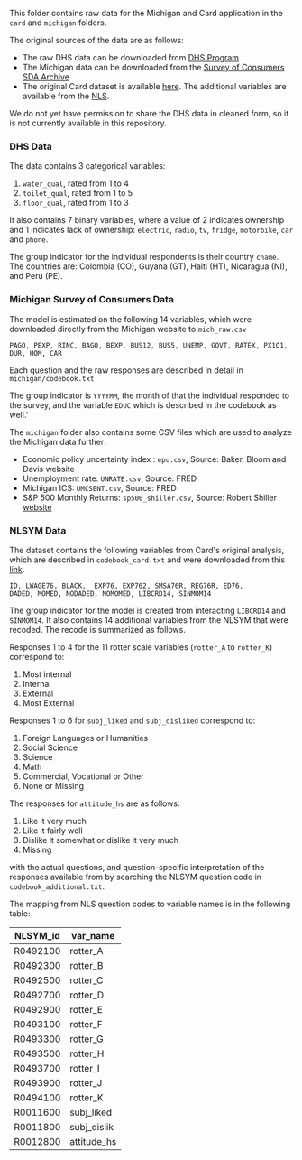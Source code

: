 This folder contains raw data for the Michigan and Card application in the `card` and `michigan`
folders.

The original sources of the data are as follows:

 - The raw DHS data can be downloaded from [DHS Program](https://dhsprogram.com/data/)
 - The Michigan data can be downloaded from the [Survey of Consumers SDA Archive](https://data.sca.isr.umich.edu/sda-public/cgi-bin/hsda?harcsda+sca)
 - The original Card dataset is available [here](http://davidcard.berkeley.edu/data_sets.html). The additional variables are available from the [NLS](https://www.nlsinfo.org/investigator/pages/login.jsp).

 We do not yet have permission to share the DHS data in cleaned form, so it is not currently available in this repository.

### DHS Data

The data contains 3 categorical variables:
1. `water_qual`, rated from 1 to 4
2. `toilet_qual`, rated from 1 to 5
3. `floor_qual`, rated from 1 to 3

It also contains 7 binary variables, where a value of 2 indicates ownership and
1 indicates lack of ownership: `electric`, `radio`, `tv`, `fridge`, `motorbike`, `car`
and `phone`.

The group indicator for the individual respondents is their country `cname`.
The countries are: Colombia (CO), Guyana (GT), Haiti (HT), Nicaragua (NI), and Peru (PE).

### Michigan Survey of Consumers Data

The model is estimated on the following 14 variables, which were downloaded directly
from the Michigan website to `mich_raw.csv`
```
PAGO, PEXP, RINC, BAGO, BEXP, BUS12, BUS5, UNEMP, GOVT, RATEX, PX1Q1, DUR, HOM, CAR
```
Each question and the raw responses are described in detail in `michigan/codebook.txt`

The group indicator is `YYYYMM`, the month of that the individual responded to the survey,
and the variable `EDUC` which is described in the codebook as well.'

The `michigan` folder also contains some CSV files which are used to analyze the Michigan data further:
- Economic policy uncertainty index : `epu.csv`, Source: Baker, Bloom and Davis website
- Unemployment rate: `UNRATE.csv`, Source: FRED
- Michigan ICS: `UMCSENT.csv`, Source: FRED
- S&P 500 Monthly Returns: `sp500_shiller.csv`, Source: Robert Shiller [website](http://www.econ.yale.edu/~shiller/data.htm)

### NLSYM Data

The dataset contains the following variables from Card's original analysis,
which are described in `codebook_card.txt` and were downloaded from this [link]().
```
ID, LWAGE76, BLACK,  EXP76, EXP762, SMSA76R, REG76R, ED76,
DADED, MOMED, NODADED, NOMOMED, LIBCRD14, SINMOM14
```
The group indicator for the model is created from interacting `LIBCRD14` and `SINMOM14`.
It also contains 14 additional variables from the NLSYM that were recoded. The recode is summarized as follows.

Responses 1 to 4 for the 11 rotter scale variables (`rotter_A` to `rotter_K`) correspond to:
1. Most internal
2. Internal
3. External
4. Most External

Responses 1 to 6 for `subj_liked` and `subj_disliked` correspond to:
1. Foreign Languages or Humanities
2. Social Science
3. Science
4. Math
5. Commercial, Vocational or Other
6. None or Missing

The responses for `attitude_hs` are as follows:

1. Like it very much
2. Like it fairly well
3. Dislike it somewhat or dislike it very much
4. Missing

with the actual questions, and question-specific interpretation of the responses available from by searching the NLSYM question code in `codebook_additional.txt`.

The mapping from NLS question codes to variable names is in the following table:

| NLSYM_id | var_name    |
|----------|-------------|
| R0492100 | rotter_A    |
| R0492300 | rotter_B    |
| R0492500 | rotter_C    |
| R0492700 | rotter_D    |
| R0492900 | rotter_E    |
| R0493100 | rotter_F    |
| R0493300 | rotter_G    |
| R0493500 | rotter_H    |
| R0493700 | rotter_I    |
| R0493900 | rotter_J    |
| R0494100 | rotter_K    |
| R0011600 | subj_liked  |
| R0011800 | subj_dislik |
| R0012800 | attitude_hs |
